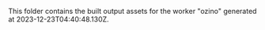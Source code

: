 This folder contains the built output assets for the worker "ozino" generated at 2023-12-23T04:40:48.130Z.